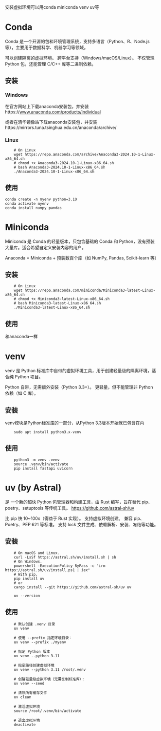 安装虚拟环境可以用conda miniconda venv uv等
# Conda
Conda 是一个开源的包和环境管理系统，支持多语言（Python、R、Node.js 等），主要用于数据科学、机器学习等领域。

可以创建隔离的虚拟环境。
跨平台支持（Windows/macOS/Linux）。
不仅管理 Python 包，还能管理 C/C++ 库等二进制依赖。

## 安装
### Windows
在官方网站上下载anaconda安装包，并安装https://www.anaconda.com/products/individual

或者在清华镜像站下载anaconda安装包，并安装https://mirrors.tuna.tsinghua.edu.cn/anaconda/archive/

### Linux
        # On Linux
        wget https://repo.anaconda.com/archive/Anaconda3-2024.10-1-Linux-x86_64.sh
        # chmod +x Anaconda3-2024.10-1-Linux-x86_64.sh
        # bash Anaconda3-2024.10-1-Linux-x86_64.sh
        ./Anaconda3-2024.10-1-Linux-x86_64.sh
## 使用

    conda create -n myenv python=3.10
    conda activate myenv
    conda install numpy pandas

# Miniconda
Miniconda 是 Conda 的轻量版本，只包含基础的 Conda 和 Python，没有预装大量库。适合希望自定义安装内容的用户。

Anaconda = Miniconda + 预装数百个库（如 NumPy, Pandas, Scikit-learn 等）

## 安装
        # On Linux
        wget https://repo.anaconda.com/miniconda/Miniconda3-latest-Linux-x86_64.sh
        # chmod +x Miniconda3-latest-Linux-x86_64.sh
        # bash Miniconda3-latest-Linux-x86_64.sh
        ./Miniconda3-latest-Linux-x86_64.sh

## 使用
和anaconda一样

# venv
venv 是 Python 标准库中自带的虚拟环境工具，用于创建轻量级的隔离环境，适合纯 Python 项目。

Python 自带，无需额外安装（Python 3.3+）。
更轻量，但不能管理非 Python 依赖（如 C 库）。
## 安装
venv模块是Python标准库的一部分，从Python 3.3版本开始就已包含在内

        sudo apt install python3.x-venv
## 使用

        python3 -m venv .venv
        source .venv/bin/activate
        pip install fastapi uvicorn

# uv (by Astral)

是 一个新的超快 Python 包管理器和构建工具，由 Rust 编写，旨在替代 pip、poetry、setuptools 等传统工具。
https://github.com/astral-sh/uv

比 pip 快 10~100x（得益于 Rust 实现）。
支持虚拟环境创建。
兼容 pip、Poetry、PEP 621 等标准。
支持 lock 文件生成、依赖解析、安装、冻结等功能。
## 安装

        # On macOS and Linux.
        curl -LsSf https://astral.sh/uv/install.sh | sh
        # On Windows.
        powershell -ExecutionPolicy ByPass -c "irm https://astral.sh/uv/install.ps1 | iex"
        # With pip.
        pip install uv
        # or
        cargo install --git https://github.com/astral-sh/uv uv

        uv --version

## 使用
        # 默认创建 .venv 目录
        uv venv  

        # 使用 --prefix 指定环境目录：
        uv venv --prefix ./myenv

        # 指定 Python 版本
        uv venv --python 3.11  

        # 指定路径创建虚拟环境
        uv venv --python 3.11 /root/.venv

        # 创建轻量级虚拟环境（无需复制标准库）：
        uv venv --seed

        # 清除所有缓存文件
        uv clean  

        # 激活虚拟环境
        source /root/.venv/bin/activate

        # 退出虚拟环境
        deactivate

